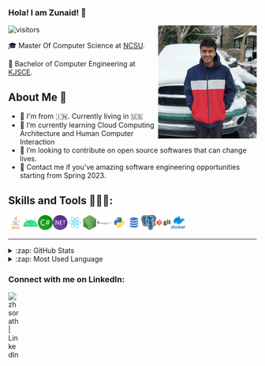 ### Hola! I am Zunaid! 👋

 <img align="right" alt="IMG" src="https://github.com/zedunaid/zedunaid/blob/main/Zunaid_GH_Profile.jpeg"  width="200" />

![visitors](https://estruyf-github.azurewebsites.net/api/VisitorHit?user=zedunaid&repo=zedunaid&countColor=%237B1E7A)

🎓 Master Of Computer Science at [NCSU](https://www.ncsu.edu).

🚀 Bachelor of Computer Engineering at [KJSCE](https://somaiya.kjsce.edu/en).

## About Me 🥳
- 📍  I'm from 🇮🇳. Currently living in 🇺🇸  
- 🌱  I’m currently learning Cloud Computing Architecture and Human Computer Interaction
- 👯  I’m looking to contribute on open source softwares that can change lives. 
- 💬  Contact me if you've amazing software engineering opportunities starting from Spring 2023.

## Skills and Tools 🤹🏻‍♂️:
<img align="left" alt="Java" width="30px" src="https://raw.githubusercontent.com/github/explore/80688e429a7d4ef2fca1e82350fe8e3517d3494d/topics/java/java.png" />
<img align="left" alt="Java" width="30px" src="https://raw.githubusercontent.com/github/explore/80688e429a7d4ef2fca1e82350fe8e3517d3494d/topics/android/android.png" />
<img align="left" alt="Java" width="30px" src="https://raw.githubusercontent.com/github/explore/80688e429a7d4ef2fca1e82350fe8e3517d3494d/topics/csharp/csharp.png" />
<img align="left" alt="Java" width="30px" src="https://raw.githubusercontent.com/github/explore/80688e429a7d4ef2fca1e82350fe8e3517d3494d/topics/dotnet/dotnet.png" />
<img align="left" alt="React" width="30px" src="https://raw.githubusercontent.com/github/explore/80688e429a7d4ef2fca1e82350fe8e3517d3494d/topics/react/react.png" />
<img align="left" alt="Node.js" width="30px" src="https://raw.githubusercontent.com/github/explore/80688e429a7d4ef2fca1e82350fe8e3517d3494d/topics/nodejs/nodejs.png" />
<img align="left" alt="MongoDB" width="30px" src="https://raw.githubusercontent.com/github/explore/80688e429a7d4ef2fca1e82350fe8e3517d3494d/topics/mongodb/mongodb.png" />
<img align="left" alt="python" width="30px" src="https://raw.githubusercontent.com/github/explore/80688e429a7d4ef2fca1e82350fe8e3517d3494d/topics/python/python.png" />
<img align="left" alt="SQL" width="30px" src="https://raw.githubusercontent.com/github/explore/80688e429a7d4ef2fca1e82350fe8e3517d3494d/topics/sql/sql.png" />
<img align="left" alt="postgreSQL" width="30px" src="https://raw.githubusercontent.com/github/explore/80688e429a7d4ef2fca1e82350fe8e3517d3494d/topics/postgresql/postgresql.png" />
<img align="left" alt="Git" width="30px" src="https://raw.githubusercontent.com/github/explore/80688e429a7d4ef2fca1e82350fe8e3517d3494d/topics/git/git.png" />
<img align="left" alt="Docker" width="30px" src="https://raw.githubusercontent.com/github/explore/80688e429a7d4ef2fca1e82350fe8e3517d3494d/topics/docker/docker.png" />
<br/>
<br />

---

<details>
  <summary>:zap: GitHub Stats</summary>

  <img align="left" alt="Zunaid's GitHub Stats" src="https://github-readme-stats.vercel.app/api?username=zedunaid&show_icons=true&hide_border=true&theme=tokyonight" />

</details>


<details>
  <summary>:zap: Most Used Language</summary>

  <img align="left" alt="Zunaid's GitHub Top Languages" src="https://github-readme-stats.vercel.app/api/top-langs/?username=zedunaid&layout=compact" />

</details>

### Connect with me on LinkedIn:
[<img align="left" alt="zhsorath | LinkedIn" width="22px" src="https://cdn.jsdelivr.net/npm/simple-icons@v3/icons/linkedin.svg" />][linkedin]


[linkedin]: https://www.linkedin.com/in/zunaid-sorathiya-2a91bb146/

